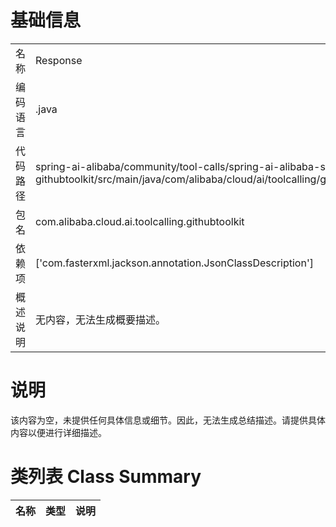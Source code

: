 # 基础信息

|      |      |
|------|------|
| 名称 | Response |
| 编码语言 | .java |
| 代码路径 | spring-ai-alibaba/community/tool-calls/spring-ai-alibaba-starter-tool-calling-githubtoolkit/src/main/java/com/alibaba/cloud/ai/toolcalling/githubtoolkit/Response.java |
| 包名 | com.alibaba.cloud.ai.toolcalling.githubtoolkit |
| 依赖项 | ['com.fasterxml.jackson.annotation.JsonClassDescription'] |
| 概述说明 | 无内容，无法生成概要描述。 |

# 说明

该内容为空，未提供任何具体信息或细节。因此，无法生成总结描述。请提供具体内容以便进行详细描述。

# 类列表 Class Summary

| 名称   | 类型  | 说明 |
|-------|------|-------------|




